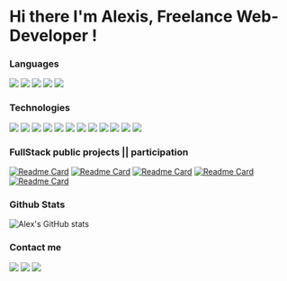 # Hi there I'm Alexis, Freelance Web-Developer !

### Languages
![](https://img.shields.io/badge/JavaScript-F7DF1E?style=for-the-badge&logo=javascript&logoColor=black) ![](https://img.shields.io/badge/Ruby-CC342D?style=for-the-badge&logo=ruby&logoColor=white) ![](https://img.shields.io/badge/TypeScript-007ACC?style=for-the-badge&logo=typescript&logoColor=white) ![](https://img.shields.io/badge/CSS3-1572B6?style=for-the-badge&logo=css3&logoColor=white) ![](https://img.shields.io/badge/HTML5-E34F26?style=for-the-badge&logo=html5&logoColor=white)

### Technologies
![](https://img.shields.io/badge/Ruby_on_Rails-CC0000?style=for-the-badge&logo=ruby-on-rails&logoColor=white) ![](https://img.shields.io/badge/React-20232A?style=for-the-badge&logo=react&logoColor=61DAFB) ![](https://img.shields.io/badge/Redux-593D88?style=for-the-badge&logo=redux&logoColor=white) ![](https://img.shields.io/badge/Git-F05032?style=for-the-badge&logo=git&logoColor=white) ![](https://img.shields.io/badge/Heroku-430098?style=for-the-badge&logo=heroku&logoColor=white) ![](https://img.shields.io/badge/Netlify-00C7B7?style=for-the-badge&logo=netlify&logoColor=white) ![](https://img.shields.io/badge/Amazon_AWS-232F3E?style=for-the-badge&logo=amazon-aws&logoColor=white) ![](https://img.shields.io/badge/Bootstrap-563D7C?style=for-the-badge&logo=bootstrap&logoColor=white) ![](https://img.shields.io/badge/npm-CB3837?style=for-the-badge&logo=npm&logoColor=white) ![](https://img.shields.io/badge/Yarn-2C8EBB?style=for-the-badge&logo=yarn&logoColor=white) ![](https://img.shields.io/badge/redis-CC0000.svg?&style=for-the-badge&logo=redis&logoColor=white) ![](https://img.shields.io/badge/Node.js-43853D?style=for-the-badge&logo=node-dot-js&logoColor=white)

### FullStack public projects || participation
[![Readme Card](https://github-readme-stats.vercel.app/api/pin/?username=hostolab&repo=covidliste)](https://github.com/anuraghazra/github-readme-stats) [![Readme Card](https://github-readme-stats.vercel.app/api/pin/?username=alex59495&repo=my_profile)](https://github.com/anuraghazra/github-readme-stats) [![Readme Card](https://github-readme-stats.vercel.app/api/pin/?username=alex59495&repo=themis-production)](https://github.com/anuraghazra/github-readme-stats) [![Readme Card](https://github-readme-stats.vercel.app/api/pin/?username=alex59495&repo=ppsps_project)](https://github.com/anuraghazra/github-readme-stats) [![Readme Card](https://github-readme-stats.vercel.app/api/pin/?username=alex59495&repo=chomage_vi)](https://github.com/anuraghazra/github-readme-stats)

### Github Stats
![Alex's GitHub stats](https://github-readme-stats.vercel.app/api?username=alex59495&show_icons=true&theme=radical)

### Contact me
[![](https://img.shields.io/badge/LinkedIn-0077B5?style=for-the-badge&logo=linkedin&logoColor=white)](https://www.linkedin.com/in/alexis-lenoir-857496ab/) [![](https://img.shields.io/badge/WhatsApp-25D366?style=for-the-badge&logo=whatsapp&logoColor=white)](https://wa.me/+33650232096) [![](https://img.shields.io/badge/Gmail-D14836?style=for-the-badge&logo=gmail&logoColor=white)](mailto:alexis.lenoir60@gmail.com)
